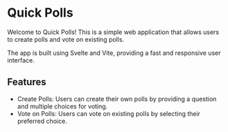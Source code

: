 # Quick Polls
Welcome to Quick Polls! This is a simple web application that allows users to create polls and vote on existing polls. 

The app is built using Svelte and Vite, providing a fast and responsive user interface.

## Features
- Create Polls: Users can create their own polls by providing a question and multiple choices for voting.
- Vote on Polls: Users can vote on existing polls by selecting their preferred choice.

